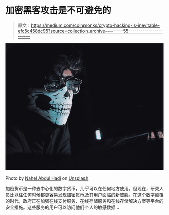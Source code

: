 # 加密黑客攻击是不可避免的

> 原文：<https://medium.com/coinmonks/crypto-hacking-is-inevitable-efc5c458dc95?source=collection_archive---------55----------------------->

![](img/2b42f09b63ffac54cc334ac228c801a0.png)

Photo by [Nahel Abdul Hadi](https://unsplash.com/@nahelabdlhadi?utm_source=medium&utm_medium=referral) on [Unsplash](https://unsplash.com?utm_source=medium&utm_medium=referral)

加密货币是一种去中心化的数字货币，几乎可以在任何地方使用。但现在，研究人员比以往任何时候都更容易发现加密货币及其用户面临的新威胁。在这个数字颠覆的时代，政府正在加强在线支付服务、在线存储服务和在线存储解决方案等平台的安全措施。这些服务的用户可以访问他们个人的敏感数据…
